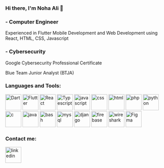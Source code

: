 ### Hi there, I'm Noha Ali 👋

### - Computer Engineer
Experienced in Flutter Mobile Development and Web Development using React, HTML, CSS, Javascript 
### - Cybersecurity 
Google Cybersecurity Professional Certificate

Blue Team Junior Analyst (BTJA)
### Languages and Tools:
<img src="https://github.com/N-r0bin/N-r0bin/assets/83023450/36013e5a-1758-4220-ab09-ccecdb102d34" alt="Dart" width="50" height="50">
<img src="https://github.com/N-r0bin/N-r0bin/assets/83023450/95a14952-c165-4666-90e4-c53c53cc2afe" alt="Flutter" width="50" height="50">
<img src="https://github.com/N-r0bin/N-r0bin/assets/83023450/5b310332-fc9b-4465-8e41-3afee6afe3b4" alt="React" width="50" height="50">
<img src="https://github.com/N-r0bin/N-r0bin/assets/83023450/84299f98-74fd-462a-bf50-5b464531e0ab" alt="Typescript" width="50" height="50">
<img src="https://github.com/N-r0bin/N-r0bin/assets/83023450/30604c94-977c-458c-8e67-051c8d6078a2" alt="javascript" width="50" height="50">
<img src="https://github.com/N-r0bin/N-r0bin/assets/83023450/e118080e-43cb-4618-a7ec-736290b51ebf" alt="css" width="50" height="50">
<img src="https://github.com/N-r0bin/N-r0bin/assets/83023450/9fb8151c-a7b8-44c9-a3ef-df16549a8060" alt="html" width="50" height="50">
<img src="https://github.com/N-r0bin/N-r0bin/assets/83023450/8653680c-a4aa-4194-be1e-01f667559912" alt="php" width="50" height="50">
<img src="https://github.com/N-r0bin/N-r0bin/assets/83023450/f208a427-ed4b-4e8f-8e3f-b04b5345481c" alt="python" width="50" height="50">
<img src="https://github.com/N-r0bin/N-r0bin/assets/83023450/6347ad99-0278-4b7b-ba04-a242acc4a4e4" alt="c" width="50" height="50">
<img src="https://github.com/N-r0bin/N-r0bin/assets/83023450/8c09c2df-3c6b-4cd1-ba6f-f90a87c3434d" alt="java" width="50" height="50">
<img src="https://github.com/N-r0bin/N-r0bin/assets/83023450/f0563f68-170d-4faf-aa4c-7f28de35a05b" alt="bash" width="50" height="50">
<img src="https://github.com/N-r0bin/N-r0bin/assets/83023450/763e9bef-5a7d-4e20-b1ae-53e71b701c59" alt="mysql" width="50" height="50">
<img src="https://github.com/N-r0bin/N-r0bin/assets/83023450/7fd343d4-9ba7-485a-91b1-a1ae621c7ed6" alt="django" width="50" height="50">
<img src="https://github.com/N-r0bin/N-r0bin/assets/83023450/8e62b962-2b9e-4dfb-be29-cf093b5a8693" alt="firebase" width="50" height="50">
<img src="https://github.com/N-r0bin/N-r0bin/assets/83023450/fd90bc2b-eabb-4cd6-ac0d-7628c7278b66" alt="wireshark" width="50" height="50">
<img src="https://github.com/N-r0bin/N-r0bin/assets/83023450/d58a0472-8a7d-48cf-9e34-9216ff8fe9c3" alt="Figma" width="50" height="50">



### Contact me:
<a href="https://www.linkedin.com/in/noha-ali10/"> <img src="https://github.com/N-r0bin/N-r0bin/assets/83023450/1288d321-a3b9-46d2-8f1f-2bce4315db77" alt="linkedin" width="50" height="50"> </a>


<!--
**N-r0bin/N-r0bin** is a ✨ _special_ ✨ repository because its `README.md` (this file) appears on your GitHub profile.

Here are some ideas to get you started:

- 🔭 I’m currently working on ...
- 🌱 I’m currently learning ...
- 👯 I’m looking to collaborate on ...
- 🤔 I’m looking for help with ...
- 💬 Ask me about ...
- 📫 How to reach me: ...
- 😄 Pronouns: ...
- ⚡ Fun fact: ...
-->
